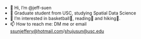 - 👋 Hi, I’m @jeff-suen
- 🌱 Graduate student from USC, studying Spatial Data Science
- 👀 I’m interested in basketball🏀, reading📖 and hiking🌲.
- 📫 How to reach me: DM me or email ssunjeffery@hotmail.com/shujusun@usc.edu

<!---
jeff-suen/jeff-suen is a ✨ special ✨ repository because its `README.md` (this file) appears on your GitHub profile.
You can click the Preview link to take a look at your changes.
--->
